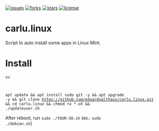 [![issues](https://img.shields.io/github/issues/eduardoalthaus/carlu.linux.svg)](https://github.com/eduardoalthaus/carlu.mint/issues)
[![forks](https://img.shields.io/github/forks/eduardoalthaus/carlu.linux.svg)](https://github.com/eduardoalthaus/carlu.mint/network/members)
[![stars](https://img.shields.io/github/stars/eduardoalthaus/carlu.linux.svg)](https://github.com/eduardoalthaus/carlu.linux/stargazers)
[![license](https://img.shields.io/github/license/eduardoalthaus/carlu.linux.svg)](https://github.com/eduardoalthaus/carlu.linux/blob/master/LICENSE)
# carlu.linux
Script to auto install some apps in Linux Mint.  
  
# Install  
<code>su

apt update && apt install sudo git -y && apt upgrade -y && git clone https://github.com/eduardoalthaus/carlu.linux.git && cd carlu.linux && chmod +x *.sh && ./updateuser.sh</code>

After reboot, run <code>sudo ./YOUR-SO.sh</code> (ex.: <code>sudo ./debian.sh</code>)
